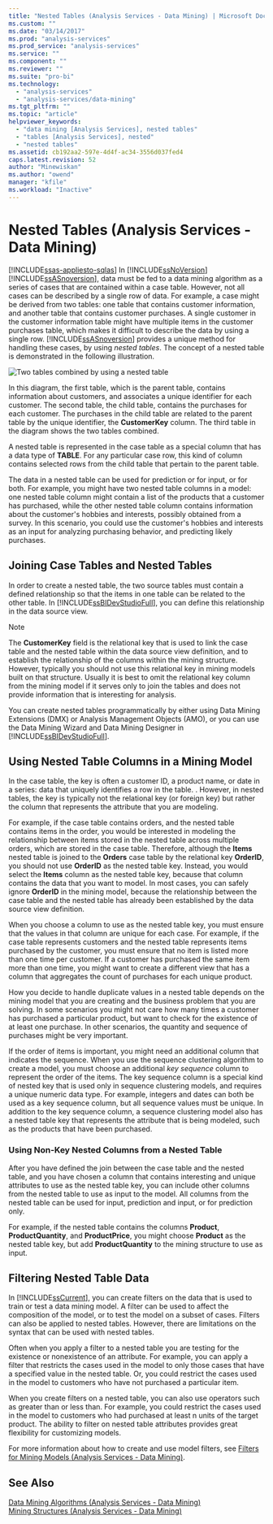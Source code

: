 ```yaml
---
title: "Nested Tables (Analysis Services - Data Mining) | Microsoft Docs"
ms.custom: ""
ms.date: "03/14/2017"
ms.prod: "analysis-services"
ms.prod_service: "analysis-services"
ms.service: ""
ms.component: ""
ms.reviewer: ""
ms.suite: "pro-bi"
ms.technology: 
  - "analysis-services"
  - "analysis-services/data-mining"
ms.tgt_pltfrm: ""
ms.topic: "article"
helpviewer_keywords: 
  - "data mining [Analysis Services], nested tables"
  - "tables [Analysis Services], nested"
  - "nested tables"
ms.assetid: cb192aa2-597e-4d4f-ac34-3556d037fed4
caps.latest.revision: 52
author: "Minewiskan"
ms.author: "owend"
manager: "kfile"
ms.workload: "Inactive"
---
```

# Nested Tables (Analysis Services - Data Mining)
[!INCLUDE[ssas-appliesto-sqlas](../../includes/ssas-appliesto-sqlas.md)]
  In [!INCLUDE[ssNoVersion](../../includes/ssnoversion-md.md)] [!INCLUDE[ssASnoversion](../../includes/ssasnoversion-md.md)], data must be fed to a data mining algorithm as a series of cases that are contained within a case table. However, not all cases can be described by a single row of data. For example, a case might be derived from two tables: one table that contains customer information, and another table that contains customer purchases. A single customer in the customer information table might have multiple items in the customer purchases table, which makes it difficult to describe the data by using a single row. [!INCLUDE[ssASnoversion](../../includes/ssasnoversion-md.md)] provides a unique method for handling these cases, by using *nested tables*. The concept of a nested table is demonstrated in the following illustration.  
  
 ![Two tables combined by using a nested table](../../analysis-services/data-mining/media/nested-tables.gif "Two tables combined by using a nested table")  
  
 In this diagram, the first table, which is the parent table, contains information about customers, and associates a unique identifier for each customer. The second table, the child table, contains the purchases for each customer. The purchases in the child table are related to the parent table by the unique identifier, the **CustomerKey** column. The third table in the diagram shows the two tables combined.  
  
 A nested table is represented in the case table as a special column that has a data type of **TABLE**. For any particular case row, this kind of column contains selected rows from the child table that pertain to the parent table.  
  
 The data in a nested table can be used for prediction or for input, or for both. For example, you might have two nested table columns in a model: one nested table column might contain a list of the products that a customer has purchased, while the other nested table column contains information about the customer's hobbies and interests, possibly obtained from a survey. In this scenario, you could use the customer's hobbies and interests as an input for analyzing purchasing behavior, and predicting likely purchases.  
  
## Joining Case Tables and Nested Tables  
 In order to create a nested table, the two source tables must contain a defined relationship so that the items in one table can be related to the other table. In [!INCLUDE[ssBIDevStudioFull](../../includes/ssbidevstudiofull-md.md)], you can define this relationship in the data source view.  
  
> [!NOTE]  
>  The **CustomerKey** field is the relational key that is used to link the case table and the nested table within the data source view definition, and to establish the relationship of the columns within the mining structure. However, typically you should not use this relational key in mining models built on that structure. Usually it is best to omit the relational key column from the mining model if it serves only to join the tables and does not provide information that is interesting for analysis.  
  
 You can create nested tables programmatically by either using Data Mining Extensions (DMX) or Analysis Management Objects (AMO), or you can use the Data Mining Wizard and Data Mining Designer in [!INCLUDE[ssBIDevStudioFull](../../includes/ssbidevstudiofull-md.md)].  
  
## Using Nested Table Columns in a Mining Model  
 In the case table, the key is often a customer ID, a product name, or date in a series: data that uniquely identifies a row in the table. . However, in nested tables, the key is typically not the relational key (or foreign key) but rather the column that represents the attribute that you are modeling.  
  
 For example, if the case table contains orders, and the nested table contains items in the order, you would be interested in modeling the relationship between items stored in the nested table across multiple orders, which are stored in the case table. Therefore, although the **Items** nested table is joined to the **Orders** case table by the relational key **OrderID**, you should not use **OrderID** as the nested table key. Instead, you would select the **Items** column as the nested table key, because that column contains the data that you want to model. In most cases, you can safely ignore **OrderID** in the mining model, because the relationship between the case table and the nested table has already been established by the data source view definition.  
  
 When you choose a column to use as the nested table key, you must ensure that the values in that column are unique for each case. For example, if the case table represents customers and the nested table represents items purchased by the customer, you must ensure that no item is listed more than one time per customer. If a customer has purchased the same item more than one time, you might want to create a different view that has a column that aggregates the count of purchases for each unique product.  
  
 How you decide to handle duplicate values in a nested table depends on the mining model that you are creating and the business problem that you are solving. In some scenarios you might not care how many times a customer has purchased a particular product, but want to check for the existence of at least one purchase. In other scenarios, the quantity and sequence of purchases might be very important.  
  
 If the order of items is important, you might need an additional column that indicates the sequence. When you use the sequence clustering algorithm to create a model, you must choose an additional *key sequence* column to represent the order of the items. The key sequence column is a special kind of nested key that is used only in sequence clustering models, and requires a unique numeric data type. For example, integers and dates can both be used as a key sequence column, but all sequence values must be unique. In addition to the key sequence column, a sequence clustering model also has a nested table key that represents the attribute that is being modeled, such as the products that have been purchased.  
  
### Using Non-Key Nested Columns from a Nested Table  
 After you have defined the join between the case table and the nested table, and you have chosen a column that contains interesting and unique attributes to use as the nested table key, you can include other columns from the nested table to use as input to the model. All columns from the nested table can be used for input, prediction and input, or for prediction only.  
  
 For example, if the nested table contains the columns **Product**, **ProductQuantity**, and **ProductPrice**, you might choose **Product** as the nested table key, but add **ProductQuantity** to the mining structure to use as input.  
  
## Filtering Nested Table Data  
 In [!INCLUDE[ssCurrent](../../includes/sscurrent-md.md)], you can create filters on the data that is used to train or test a data mining model. A filter can be used to affect the composition of the model, or to test the model on a subset of cases. Filters can also be applied to nested tables. However, there are limitations on the syntax that can be used with nested tables.  
  
 Often when you apply a filter to a nested table you are testing for the existence or nonexistence of an attribute. For example, you can apply a filter that restricts the cases used in the model to only those cases that have a specified value in the nested table. Or, you could restrict the cases used in the model to customers who have not purchased a particular item.  
  
 When you create filters on a nested table, you can also use operators such as greater than or less than. For example, you could restrict the cases used in the model to customers who had purchased at least n units of the target product. The ability to filter on nested table attributes provides great flexibility for customizing models.  
  
 For more information about how to create and use model filters, see [Filters for Mining Models &#40;Analysis Services - Data Mining&#41;](../../analysis-services/data-mining/filters-for-mining-models-analysis-services-data-mining.md).  
  
## See Also  
 [Data Mining Algorithms &#40;Analysis Services - Data Mining&#41;](../../analysis-services/data-mining/data-mining-algorithms-analysis-services-data-mining.md)   
 [Mining Structures &#40;Analysis Services - Data Mining&#41;](../../analysis-services/data-mining/mining-structures-analysis-services-data-mining.md)  
  
  
